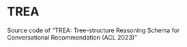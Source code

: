 # TREA
Source code of “TREA: Tree-structure Reasoning Schema for Conversational Recommendation (ACL 2023)”
